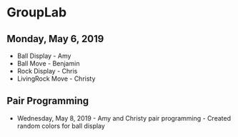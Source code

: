 # GroupLab

## Monday, May 6, 2019

- Ball Display - Amy
- Ball Move - Benjamin
- Rock Display - Chris
- LivingRock Move - Christy

## Pair Programming
- Wednesday, May 8, 2019 - Amy and Christy pair programming - Created random colors for ball display
